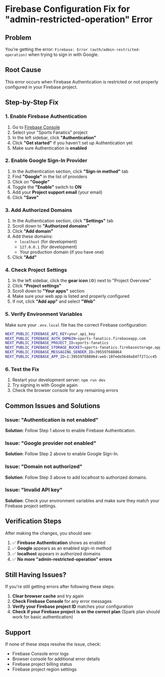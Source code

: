 # Firebase Configuration Fix for "admin-restricted-operation" Error

## Problem
You're getting the error: `Firebase: Error (auth/admin-restricted-operation)` when trying to sign in with Google.

## Root Cause
This error occurs when Firebase Authentication is restricted or not properly configured in your Firebase project.

## Step-by-Step Fix

### 1. Enable Firebase Authentication
1. Go to [Firebase Console](https://console.firebase.google.com/)
2. Select your "Sports Fanatics" project
3. In the left sidebar, click **"Authentication"**
4. Click **"Get started"** if you haven't set up Authentication yet
5. Make sure Authentication is **enabled**

### 2. Enable Google Sign-In Provider
1. In the Authentication section, click **"Sign-in method"** tab
2. Find **"Google"** in the list of providers
3. Click on **"Google"**
4. Toggle the **"Enable"** switch to **ON**
5. Add your **Project support email** (your email)
6. Click **"Save"**

### 3. Add Authorized Domains
1. In the Authentication section, click **"Settings"** tab
2. Scroll down to **"Authorized domains"**
3. Click **"Add domain"**
4. Add these domains:
   - `localhost` (for development)
   - `127.0.0.1` (for development)
   - Your production domain (if you have one)
5. Click **"Add"**

### 4. Check Project Settings
1. In the left sidebar, click the **gear icon** (⚙️) next to "Project Overview"
2. Click **"Project settings"**
3. Scroll down to **"Your apps"** section
4. Make sure your web app is listed and properly configured
5. If not, click **"Add app"** and select **"Web"**

### 5. Verify Environment Variables
Make sure your `.env.local` file has the correct Firebase configuration:

```bash
NEXT_PUBLIC_FIREBASE_API_KEY=your_api_key
NEXT_PUBLIC_FIREBASE_AUTH_DOMAIN=sports-fanatics.firebaseapp.com
NEXT_PUBLIC_FIREBASE_PROJECT_ID=sports-fanatics
NEXT_PUBLIC_FIREBASE_STORAGE_BUCKET=sports-fanatics.firebasestorage.app
NEXT_PUBLIC_FIREBASE_MESSAGING_SENDER_ID=395597688864
NEXT_PUBLIC_FIREBASE_APP_ID=1:395597688864:web:18fede5640a84ff271cc45
```

### 6. Test the Fix
1. Restart your development server: `npm run dev`
2. Try signing in with Google again
3. Check the browser console for any remaining errors

## Common Issues and Solutions

### Issue: "Authentication is not enabled"
**Solution**: Follow Step 1 above to enable Firebase Authentication.

### Issue: "Google provider not enabled"
**Solution**: Follow Step 2 above to enable Google Sign-In.

### Issue: "Domain not authorized"
**Solution**: Follow Step 3 above to add localhost to authorized domains.

### Issue: "Invalid API key"
**Solution**: Check your environment variables and make sure they match your Firebase project settings.

## Verification Steps

After making the changes, you should see:

1. ✅ **Firebase Authentication** shows as enabled
2. ✅ **Google** appears as an enabled sign-in method
3. ✅ **localhost** appears in authorized domains
4. ✅ **No more "admin-restricted-operation" errors**

## Still Having Issues?

If you're still getting errors after following these steps:

1. **Clear browser cache** and try again
2. **Check Firebase Console** for any error messages
3. **Verify your Firebase project ID** matches your configuration
4. **Check if your Firebase project is on the correct plan** (Spark plan should work for basic authentication)

## Support

If none of these steps resolve the issue, check:
- Firebase Console error logs
- Browser console for additional error details
- Firebase project billing status
- Firebase project region settings
